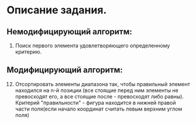 # Описание задания.
## Немодифицирующий алгоритм:
1.  Поиск первого элемента удовлетворяющего определенному критерию.
## Модифицирующий алгоритм:
12. Отсортировать элементы диапазона так, чтобы правильный элемент находился на n-й позиции
    (все стоящие перед ним элементы не превосходят его, а все стоящие после - превосходят либо равны).
Критерий "правильности" - фигура находится в нижней правой части поля(если начало координат считать левым верхним углом поля)
